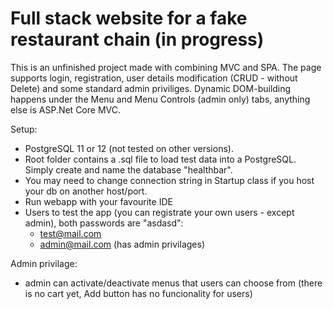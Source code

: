 # Full stack website for a fake restaurant chain (in progress)

This is an unfinished project made with combining MVC and SPA. The page supports login, registration, user details modification (CRUD - without Delete) and some standard admin priviliges. Dynamic DOM-building happens under the Menu and Menu Controls (admin only) tabs, anything else is ASP.Net Core MVC.

Setup:
- PostgreSQL 11 or 12 (not tested on other versions).
- Root folder contains a .sql file to load test data into a PostgreSQL. Simply create and name the database "healthbar".
- You may need to change connection string in Startup class if you host your db on another host/port.
- Run webapp with your favourite IDE
- Users to test the app (you can registrate your own users - except admin), both passwords are "asdasd": 
  - test@mail.com
  - admin@mail.com (has admin privilages)
  
 Admin privilage:
 - admin can activate/deactivate menus that users can choose from (there is no cart yet, Add button has no funcionality for users)
